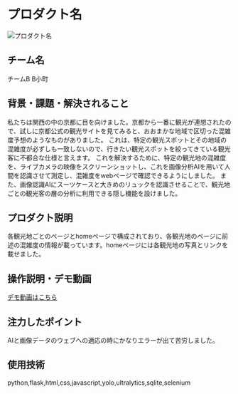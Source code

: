 # プロダクト名 
<!-- プロダクト名に変更してください -->

![プロダクト名](https://kc3.me/cms/wp-content/uploads/2023/11/2b1b6d9083182c0ce0aeb60000b4d7a7.png)
<!-- プロダクト名・イメージ画像を差し変えてください -->


## チーム名
チームB B小町


## 背景・課題・解決されること
私たちは関西の中の京都に目を向けました。京都から一番に観光が連想されたので、試しに京都公式の観光サイトを見てみると、おおまかな地域で区切った混雑度予想のようなものがありました。
これは、特定の観光スポットとその地域の混雑度が必ずしも一致しないので、行きたい観光スポットを絞ってきている観光客に不都合な仕様と言えます。
これを解決するために、特定の観光地の混雑度を、ライブカメラの映像をスクリーンショットし、これを画像分析AIを用いて人間を認識させて測定し、混雑度をwebページで確認できるようにしました。
また、画像認識AIにスーツケースと大きめのリュックを認識させることで、観光地ごとの観光客の層の分析に利用できる隠し機能を設けました。

## プロダクト説明
各観光地ごとのページとhomeページで構成されており、各観光地のページに前述の混雑度の情報が載っています。homeページには各観光地の写真とリンクを載せました。

## 操作説明・デモ動画
[デモ動画はこちら](https://www.youtube.com/watch?v=_FAA15ARmas)
<!-- 開発したプロダクトの操作説明について入力してください。また、操作説明デモ動画があれば、埋め込みやリンクを記載してください -->


## 注力したポイント
AIと画像データのウェブへの適応の時にかなりエラーが出て苦労しました。

## 使用技術
python,flask,html,css,javascript,yolo,ultralytics,sqlite,selenium

<!--
markdownの記法はこちらを参照してください！
https://docs.github.com/ja/get-started/writing-on-github/getting-started-with-writing-and-formatting-on-github/basic-writing-and-formatting-syntax
-->
